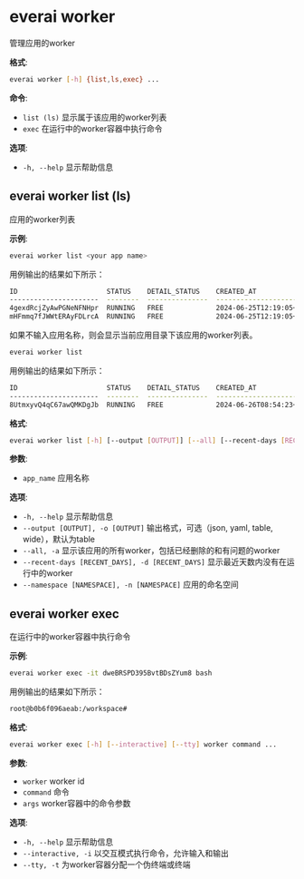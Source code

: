 # everai worker
管理应用的worker  

**格式**:   
```bash 
everai worker [-h] {list,ls,exec} ...
```

**命令**:    
* `list (ls)` 显示属于该应用的worker列表  
* `exec`          在运行中的worker容器中执行命令

**选项**:  
* `-h, --help`  显示帮助信息  

## everai worker list (ls)
应用的worker列表  

**示例**:  
```bash 
everai worker list <your app name>
```
用例输出的结果如下所示：  
```bash 
ID                      STATUS    DETAIL_STATUS    CREATED_AT                DELETED_AT
----------------------  --------  ---------------  ------------------------  ------------
4gexdRcjZyAwPGNeNFNHpr  RUNNING   FREE             2024-06-25T12:19:05+0000
mHFmmq7fJWWtERAyFDLrcA  RUNNING   FREE             2024-06-25T12:19:05+0000
```
如果不输入应用名称，则会显示当前应用目录下该应用的worker列表。  

```bash
everai worker list
```
用例输出的结果如下所示：  

```bash
ID                      STATUS    DETAIL_STATUS    CREATED_AT                DELETED_AT
----------------------  --------  ---------------  ------------------------  ------------
8UtmxyvQ4qC67awQMKDgJb  RUNNING   FREE             2024-06-26T08:54:23+0000
```
**格式**:  
```bash  
everai worker list [-h] [--output [OUTPUT]] [--all] [--recent-days [RECENT_DAYS]] app_name
```

**参数**:  
  * `app_name`              应用名称  

**选项**:  
* `-h, --help`            显示帮助信息  
* `--output [OUTPUT], -o [OUTPUT]`
                         输出格式，可选（json, yaml, table, wide），默认为table  
* `--all, -a`             显示该应用的所有worker，包括已经删除的和有问题的worker  
* `--recent-days [RECENT_DAYS], -d [RECENT_DAYS]`
                        显示最近天数内没有在运行中的worker
* `--namespace [NAMESPACE], -n [NAMESPACE]`
                        应用的命名空间  

## everai worker exec
在运行中的worker容器中执行命令  

**示例**:  
```bash 
everai worker exec -it dweBRSPD395BvtBDsZYum8 bash
```

用例输出的结果如下所示：  

```bash 
root@b0b6f096aeab:/workspace#
```

**格式**:  
```bash  
everai worker exec [-h] [--interactive] [--tty] worker command ...
```

**参数**:  
  * `worker`             worker id
  * `command`            命令
  * `args`               worker容器中的命令参数

**选项**:  
* `-h, --help`            显示帮助信息  
* `--interactive, -i`  以交互模式执行命令，允许输入和输出
* `--tty, -t`          为worker容器分配一个伪终端或终端